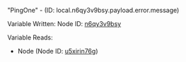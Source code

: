 "PingOne" - (ID: local.n6qy3v9bsy.payload.error.message)

Variable Written:
Node ID: [n6qy3v9bsy](../nodes/n6qy3v9bsy.md)

Variable Reads:
* Node (Node ID: [u5xirin76g](../nodes/u5xirin76g.md))
